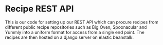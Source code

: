 # Recipe REST API
This is our code for setting up our REST API which can procure recipes from different public recipe repositories such as Big Oven, Spoonacular and Yummly into a uniform format for access from a single end point.
The recipes are then hosted on a django server on elastic beanstalk.
